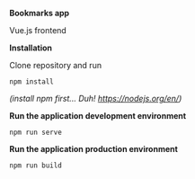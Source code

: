 **Bookmarks app**

Vue.js frontend

**Installation**

Clone repository and run

`npm install`

_(install npm first... Duh! https://nodejs.org/en/)_ 

**Run the application development environment**

`npm run serve`

**Run the application production environment**

`npm run build`